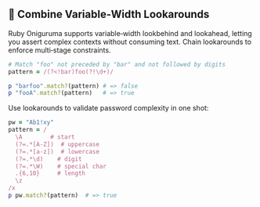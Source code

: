 ## 🎯 Combine Variable‑Width Lookarounds

Ruby Oniguruma supports variable‑width lookbehind and lookahead, letting you assert complex contexts without consuming text. Chain lookarounds to enforce multi‑stage constraints.

```ruby
# Match "foo" not preceded by "bar" and not followed by digits
pattern = /(?<!bar)foo(?!\d+)/

p "barfoo".match?(pattern) # => false
p "fooA".match?(pattern)   # => true
```

Use lookarounds to validate password complexity in one shot:

```ruby
pw = "Ab1!xy"
pattern = /
  \A        # start
  (?=.*[A-Z])  # uppercase
  (?=.*[a-z])  # lowercase
  (?=.*\d)    # digit
  (?=.*\W)    # special char
  .{6,10}     # length
  \z
/x
p pw.match?(pattern)  # => true
```